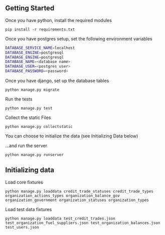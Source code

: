 
## Getting Started

Once you have python, install the required modules

`pip install -r requirements.txt`

Once you have postgres setup, set the following environment variables

```bash
DATABASE_SERVICE_NAME=localhost
DATABASE_ENGINE=postgresql
DATABASE_ENGINE=postgresql
DATABASE_NAME=<database name>
DATABASE_USER=<postgres user>
DATABASE_PASSWORD=<password>
```

Once you have django, set up the database tables

`python manage.py migrate`

Run the tests

`python manage.py test`

Collect the static Files

`python manage.py collectstatic`

You can choose to initialize the data (see Initializing Data below)

...and run the server

`python manage.py runserver`


## Initializing data

Load core fixtures
```
python manage.py loaddata credit_trade_statuses credit_trade_types organization_actions_types organization_balance_gov organization_government organization_statuses organization_types
```

Load test data fixtures
```
python manage.py loaddata test_credit_trades.json test_organization_fuel_suppliers.json test_organization_balances.json test_users.json
```
